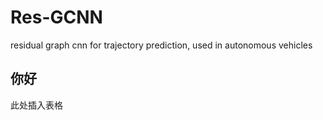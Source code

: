 # Res-GCNN
residual graph cnn for trajectory prediction, used in autonomous vehicles

## 你好
此处插入表格<br>
